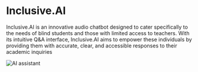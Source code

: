 # Inclusive.AI

Inclusive.AI is an innovative audio chatbot designed to cater specifically to the needs of blind students and those with limited access to teachers. With its intuitive Q&A interface, Inclusive.AI aims to empower these individuals by providing them with accurate, clear, and accessible responses to their academic inquiries

![AI assistant](https://saibaba9758140479.blob.core.windows.net/testimages/AI%20assistant%20for%20blind%20people.png)


